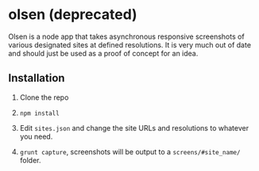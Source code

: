 olsen (deprecated)
=====

Olsen is a node app that takes asynchronous responsive screenshots of various designated sites at defined resolutions.  It is very much out of date and should just be used as a proof of concept for an idea.

## Installation

1. Clone the repo

2. `npm install`

3. Edit `sites.json` and change the site URLs and resolutions to whatever you need.

4. `grunt capture`, screenshots will be output to a `screens/#site_name/` folder.
